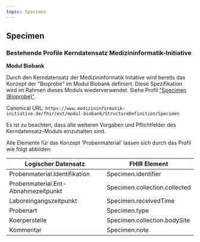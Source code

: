 ```yaml
---
topic: Specimen
---
```

## Specimen

### Bestehende Profile Kerndatensatz Medizininformatik-Initiative

**Modul Biobank**

Durch den Kerndatensatz der Medizininformatik Initative wird bereits das Konzept der "Bioprobe" im Modul Biobank definiert. Diese Spezifikation wird im Rahmen dieses Moduls wiederverwendet.
Siehe Profil ["Specimen (Bioprobe)"](https://simplifier.net/guide/MedizininformatikInitiative-ModulBiobank-ImplementationGuide/SpecimenBioprobe?version=current).

Canonical URL: ``https://www.medizininformatik-initiative.de/fhir/ext/modul-biobank/StructureDefinition/Specimen``

Es ist zu beachten, dass alle weiteren Vorgaben und Pflichtfelder des Kerndatensatz-Moduls einzuhalten sind.

Alle Elemente für das Konzept 'Probenmaterial' lassen sich durch das Profil wie folgt abbilden:

| Logischer Datensatz | FHIR Element |
|---------------------|--------------|
| Probenmaterial.Identifikation | Specimen.identifier |
| Probenmaterial.Ent-Abnahmezeitpunkt | Specimen.collection.collected |
| Laboreingangszeitpunkt | Specimen.receivedTime |
| Probenart| Specimen.type |
| Koerperstelle | Specimen.collection.bodySite |
| Kommentar | Specimen.note |